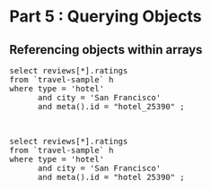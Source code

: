# Part 5 : Querying Objects

## Referencing objects within arrays

<pre>
select reviews[*].ratings 
from `travel-sample` h 
where type = 'hotel' 
      and city = 'San Francisco' 
      and meta().id = "hotel_25390" ;

</pre>

<pre id="example"> 
select reviews[*].ratings 
from `travel-sample` h 
where type = 'hotel' 
      and city = 'San Francisco' 
      and meta().id = "hotel_25390" ;
</pre>

